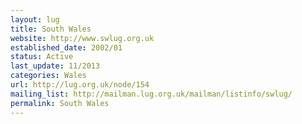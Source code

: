 ```yaml
---
layout: lug
title: South Wales
website: http://www.swlug.org.uk
established_date: 2002/01
status: Active
last_update: 11/2013
categories: Wales
url: http://lug.org.uk/node/154
mailing_list: http://mailman.lug.org.uk/mailman/listinfo/swlug/
permalink: South Wales
---
```


